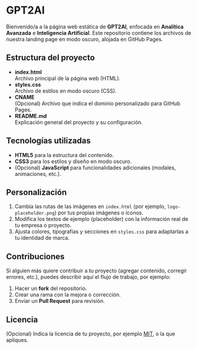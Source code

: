 # GPT2AI

Bienvenido/a a la página web estática de **GPT2AI**, enfocada en **Analítica Avanzada** e **Inteligencia Artificial**. Este repositorio contiene los archivos de nuestra landing page en modo oscuro, alojada en GitHub Pages.

## Estructura del proyecto

- **index.html**  
  Archivo principal de la página web (HTML).
- **styles.css**  
  Archivo de estilos en modo oscuro (CSS).
- **CNAME**  
  (Opcional) Archivo que indica el dominio personalizado para GitHub Pages.
- **README.md**  
  Explicación general del proyecto y su configuración.

## Tecnologías utilizadas

- **HTML5** para la estructura del contenido.
- **CSS3** para los estilos y diseño en modo oscuro.
- (Opcional) **JavaScript** para funcionalidades adicionales (modales, animaciones, etc.).

## Personalización

1. Cambia las rutas de las imágenes en `index.html` (por ejemplo, `logo-placeholder.png`) por tus propias imágenes o íconos.
2. Modifica los textos de ejemplo (placeholder) con la información real de tu empresa o proyecto.
3. Ajusta colores, tipografías y secciones en `styles.css` para adaptarlas a tu identidad de marca.

## Contribuciones

Si alguien más quiere contribuir a tu proyecto (agregar contenido, corregir errores, etc.), puedes describir aquí el flujo de trabajo, por ejemplo:
1. Hacer un **fork** del repositorio.
2. Crear una rama con la mejora o corrección.
3. Enviar un **Pull Request** para revisión.

## Licencia

(Opcional) Indica la licencia de tu proyecto, por ejemplo [MIT](https://opensource.org/licenses/MIT), o la que apliques.
